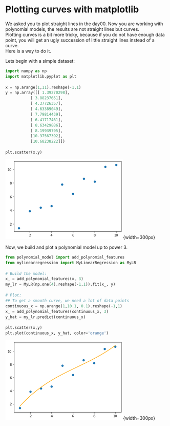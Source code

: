 # Plotting curves with matplotlib

We asked you to plot straight lines in the day00. Now you are working with polynomial models, the results are not straight lines but curves.   
Plotting curves is a bit more tricky, because if you do not have enough data point, you will get an ugly succession of little straight lines instead of a curve.  
Here is a way to do it.  

Lets begin with a simple dataset:

```python
import numpy as np
import matplotlib.pyplot as plt

x = np.arange(1,11).reshape(-1,1)
y = np.array([[ 1.39270298],
           [ 3.88237651],
           [ 4.37726357],
           [ 4.63389049],
           [ 7.79814439],
           [ 6.41717461],
           [ 8.63429886],
           [ 8.19939795],
           [10.37567392],
           [10.68238222]])

plt.scatter(x,y)
```
![titre](../assets/ex12_data.png){width=300px}

Now, we build and plot a polynomial model up to power 3.

```python
from polynomial_model import add_polynomial_features
from mylinearregression import MyLinearRegression as MyLR

# Build the model:
x_ = add_polynomial_features(x, 3)
my_lr = MyLR(np.one(4).reshape(-1,1)).fit(x_, y)

# Plot:
## To get a smooth curve, we need a lot of data points
continuous_x = np.arange(1,10.1, 0.1).reshape(-1,1)
x_ = add_polynomial_features(continuous_x, 3)
y_hat = my_lr.predict(continuous_x)

plt.scatter(x,y)
plt.plot(continuous_x, y_hat, color='orange')
```
![titre](../assets/ex12_plot.png){width=300px}

